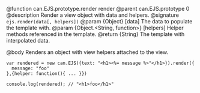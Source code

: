 @function can.EJS.prototype.render render
@parent can.EJS.prototype 0
@description Render a view object with data and helpers.
@signature `ejs.render(data[, helpers])`
@param {Object} [data] The data to populate the template with.
@param {Object.<String, function>} [helpers] Helper methods referenced in the template.
@return {String} The template with interpolated data.

@body
Renders an object with view helpers attached to the view.

    var rendered = new can.EJS({text: "<h1><%= message %>"</h1>}).render({
      message: "foo"
    },{helper: function(){ ... }})

    console.log(rendered); // "<h1>foo</h1>"